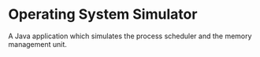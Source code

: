 # Operating System Simulator
 A Java application which simulates the process scheduler and the memory management unit. 
